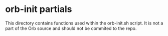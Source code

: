# orb-init partials

This directory contains functions used within the orb-init.sh script. It is not a part of the Orb source and should not be commited to the repo.
